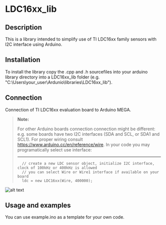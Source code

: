 # LDC16xx_lib

## Description

This is a library intended to simplify use of TI LDC16xx family sensors with I2C interface using Arduino.

## Installation

To install the library copy the .cpp and .h sourcefiles into your arduino library directory into a LDC16xx_lib folder (e.g. "C:\Users\your_user\Ardunio\libraries\LDC16xx_lib"). 

## Connection

Connection of TI LDC16xx evaluation board to Arduino MEGA. 

>**Note:**
>
> For other Arduino boards connection connection might be different: e.g. some boards have two I2C interfaces (SDA and SCL, or SDA1 and SCL1). For proper wiring consult https://www.arduino.cc/en/reference/wire. In your code you may programatically select use interface:
> ***
>		// create a new LDC sensor object, initialize I2C interface, clock of 100kHz or 400kHz is allowed
>		// you can select Wire or Wire1 interface if available on your board
>		ldc = new LDC16xx(Wire, 400000);
	
![alt text](https://bitbucket.org/itiadasm/ldc16xx_lib-arduino/raw/master/docs/schematic.png)

## Usage and examples

You can use example.ino as a template for your own code.